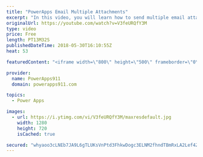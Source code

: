 ```yaml
---
title: "PowerApps Email Multiple Attachments"
excerpt: "In this video, you will learn how to send multiple email attachments with PowerApps via the Outlook connector. Turns out that if you build the collection in the format that the attachments property wants it is pretty easy to do. Check out the video for a couple of cool other concepts along the way also."
originalUrl: https://youtube.com/watch?v=V3feURQfY3M
type: video
price: Free
length: PT13M32S
publishedDateTime: 2018-05-30T16:10:55Z
heat: 53

featuredContent: "<iframe width=\"800\" height=\"500\" frameborder=\"0\" src=\"https://www.youtube.com/embed/V3feURQfY3M\" allow=\"accelerometer; autoplay; encrypted-media; gyroscope; picture-in-picture\" allowfullscreen></iframe>"

provider:
  name: PowerApps911
  domain: powerapps911.com

topics:
  - Power Apps

images:
  - url: https://i.ytimg.com/vi/V3feURQfY3M/maxresdefault.jpg
    width: 1280
    height: 720
    isCached: true

secured: "whyaoo3cLNEb7JA9L6gTLUKsVnPtd3FhkwDogc3ELNM2fhndTBmRxLA2Lef4ZJV3op8AgqRTgKpbH4u7t35mlby/DnPpggBYxQ96NrbyC679hS+2GdO1aEQ3r3gpvutBrVB/EKLHqttrtTQ67OEJ9AZ2hTiryY0HC6H0f82ZMEmHLC+skKR0U8izN+lO2hY6CYUlCXSHy6MCxC5fTVOHuff/dyLjAK5MmbFnA4F4SIAnlrvytYiNaHaZYQtYVEUlM1OMGPg+NiM1MuKxTpqZdm7dV+qZCuqGMAbAUUvynivtrY/4G57+L38YCmQASM+ZFCfduynCmVyw90IaHgRCD8ZJP/h29qmPxhSx/h5coEDh/HiQ7mq1gERTJ49TY7jl5AVEP1KOjx+EBGSfwnf2wGN2ncwdMPCBmBabFvxyxHs=;IiKHBzMepKs/HMGJhHOWyg=="
---
```


